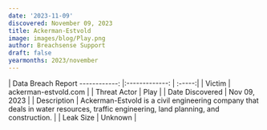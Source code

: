 ```yaml
---
date: '2023-11-09'
discovered: November 09, 2023
title: Ackerman-Estvold
image: images/blog/Play.png
author: Breachsense Support
draft: false
yearmonths: 2023/november
---
```



| Data Breach Report
------------:     |:-------------:    | :-----:|
| Victim      | ackerman-estvold.com      | 
| Threat Actor      | Play      | 
| Date Discovered      | Nov 09, 2023      | 
| Description      | Ackerman-Estvold is a civil engineering company that deals in water resources, traffic engineering, land planning, and construction.      | 
| Leak Size      | Unknown      | 

